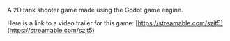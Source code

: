 A 2D tank shooter game made using the Godot game engine. 

Here is a link to a video trailer for this game:
[https://streamable.com/szjt5](https://streamable.com/szjt5)